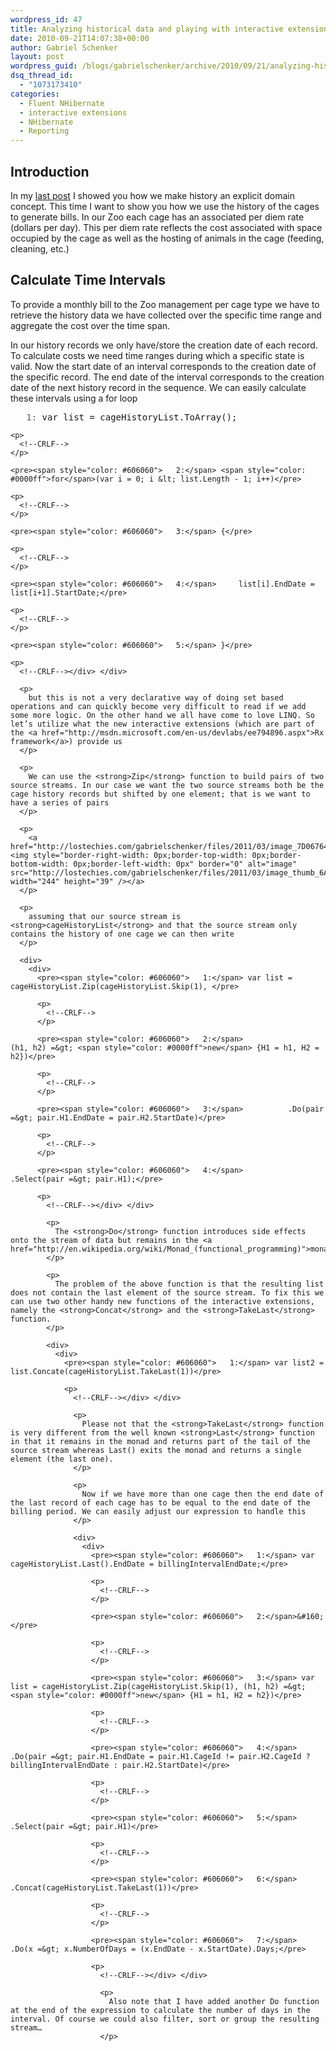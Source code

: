 ```yaml
---
wordpress_id: 47
title: Analyzing historical data and playing with interactive extensions
date: 2010-09-21T14:07:38+00:00
author: Gabriel Schenker
layout: post
wordpress_guid: /blogs/gabrielschenker/archive/2010/09/21/analyzing-historical-data-and-playing-with-interactive-extensions.aspx
dsq_thread_id:
  - "1073173410"
categories:
  - Fluent NHibernate
  - interactive extensions
  - NHibernate
  - Reporting
---
```

## Introduction

In my [last post](http://www.lostechies.com/blogs/gabrielschenker/archive/2010/09/15/making-history-explicit.aspx) I showed you how we make history an explicit domain concept. This time I want to show you how we use the history of the cages to generate bills. In our Zoo each cage has an associated per diem rate (dollars per day). This per diem rate reflects the cost associated with space occupied by the cage as well as the hosting of animals in the cage (feeding, cleaning, etc.)

## Calculate Time Intervals

To provide a monthly bill to the Zoo management per cage type we have to retrieve the history data we have collected over the specific time range and aggregate the cost over the time span.

In our history records we only have/store the creation date of each record. To calculate costs we need time ranges during which a specific state is valid. Now the start date of an interval corresponds to the creation date of the specific record. The end date of the interval corresponds to the creation date of the next history record in the sequence. We can easily calculate these intervals using a for loop

<div>
  <div>
    <pre><span style="color: #606060">   1:</span> var list = cageHistoryList.ToArray();</pre>
    
    <p>
      <!--CRLF-->
    </p>
    
    <pre><span style="color: #606060">   2:</span> <span style="color: #0000ff">for</span>(var i = 0; i &lt; list.Length - 1; i++)</pre>
    
    <p>
      <!--CRLF-->
    </p>
    
    <pre><span style="color: #606060">   3:</span> {</pre>
    
    <p>
      <!--CRLF-->
    </p>
    
    <pre><span style="color: #606060">   4:</span>     list[i].EndDate = list[i+1].StartDate;</pre>
    
    <p>
      <!--CRLF-->
    </p>
    
    <pre><span style="color: #606060">   5:</span> }</pre>
    
    <p>
      <!--CRLF--></div> </div> 
      
      <p>
        but this is not a very declarative way of doing set based operations and can quickly become very difficult to read if we add some more logic. On the other hand we all have come to love LINQ. So let’s utilize what the new interactive extensions (which are part of the <a href="http://msdn.microsoft.com/en-us/devlabs/ee794896.aspx">Rx framework</a>) provide us
      </p>
      
      <p>
        We can use the <strong>Zip</strong> function to build pairs of two source streams. In our case we want the two source streams both be the cage history records but shifted by one element; that is we want to have a series of pairs
      </p>
      
      <p>
        <a href="http://lostechies.com/gabrielschenker/files/2011/03/image_7D067644.png"><img style="border-right-width: 0px;border-top-width: 0px;border-bottom-width: 0px;border-left-width: 0px" border="0" alt="image" src="http://lostechies.com/gabrielschenker/files/2011/03/image_thumb_6ABDAF82.png" width="244" height="39" /></a>
      </p>
      
      <p>
        assuming that our source stream is <strong>cageHistoryList</strong> and that the source stream only contains the history of one cage we can then write
      </p>
      
      <div>
        <div>
          <pre><span style="color: #606060">   1:</span> var list = cageHistoryList.Zip(cageHistoryList.Skip(1), </pre>
          
          <p>
            <!--CRLF-->
          </p>
          
          <pre><span style="color: #606060">   2:</span>                                (h1, h2) =&gt; <span style="color: #0000ff">new</span> {H1 = h1, H2 = h2})</pre>
          
          <p>
            <!--CRLF-->
          </p>
          
          <pre><span style="color: #606060">   3:</span>          .Do(pair =&gt; pair.H1.EndDate = pair.H2.StartDate)</pre>
          
          <p>
            <!--CRLF-->
          </p>
          
          <pre><span style="color: #606060">   4:</span>          .Select(pair =&gt; pair.H1);</pre>
          
          <p>
            <!--CRLF--></div> </div> 
            
            <p>
              The <strong>Do</strong> function introduces side effects onto the stream of data but remains in the <a href="http://en.wikipedia.org/wiki/Monad_(functional_programming)">monad</a>.
            </p>
            
            <p>
              The problem of the above function is that the resulting list does not contain the last element of the source stream. To fix this we can use two other handy new functions of the interactive extensions, namely the <strong>Concat</strong> and the <strong>TakeLast</strong> function.
            </p>
            
            <div>
              <div>
                <pre><span style="color: #606060">   1:</span> var list2 = list.Concate(cageHistoryList.TakeLast(1))</pre>
                
                <p>
                  <!--CRLF--></div> </div> 
                  
                  <p>
                    Please not that the <strong>TakeLast</strong> function is very different from the well known <strong>Last</strong> function in that it remains in the monad and returns part of the tail of the source stream whereas Last() exits the monad and returns a single element (the last one).
                  </p>
                  
                  <p>
                    Now if we have more than one cage then the end date of the last record of each cage has to be equal to the end date of the billing period. We can easily adjust our expression to handle this
                  </p>
                  
                  <div>
                    <div>
                      <pre><span style="color: #606060">   1:</span> var cageHistoryList.Last().EndDate = billingIntervalEndDate;</pre>
                      
                      <p>
                        <!--CRLF-->
                      </p>
                      
                      <pre><span style="color: #606060">   2:</span>&#160; </pre>
                      
                      <p>
                        <!--CRLF-->
                      </p>
                      
                      <pre><span style="color: #606060">   3:</span> var list = cageHistoryList.Zip(cageHistoryList.Skip(1), (h1, h2) =&gt; <span style="color: #0000ff">new</span> {H1 = h1, H2 = h2})</pre>
                      
                      <p>
                        <!--CRLF-->
                      </p>
                      
                      <pre><span style="color: #606060">   4:</span>     .Do(pair =&gt; pair.H1.EndDate = pair.H1.CageId != pair.H2.CageId ? billingIntervalEndDate : pair.H2.StartDate)</pre>
                      
                      <p>
                        <!--CRLF-->
                      </p>
                      
                      <pre><span style="color: #606060">   5:</span>     .Select(pair =&gt; pair.H1)</pre>
                      
                      <p>
                        <!--CRLF-->
                      </p>
                      
                      <pre><span style="color: #606060">   6:</span>     .Concat(cageHistoryList.TakeLast(1))</pre>
                      
                      <p>
                        <!--CRLF-->
                      </p>
                      
                      <pre><span style="color: #606060">   7:</span>     .Do(x =&gt; x.NumberOfDays = (x.EndDate - x.StartDate).Days;</pre>
                      
                      <p>
                        <!--CRLF--></div> </div> 
                        
                        <p>
                          Also note that I have added another Do function at the end of the expression to calculate the number of days in the interval. Of course we could also filter, sort or group the resulting stream…
                        </p>